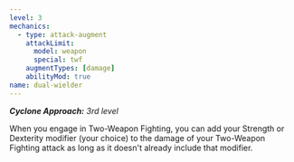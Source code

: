 ```yaml
---
level: 3
mechanics:
  - type: attack-augment
    attackLimit:
      model: weapon
      special: twf
    augmentTypes: [damage]
    abilityMod: true
name: dual-wielder
---
```

_**Cyclone Approach:** 3rd level_

When you engage in Two-Weapon Fighting, you can add your Strength or Dexterity modifier (your choice) to the damage of your Two-Weapon Fighting attack as long as it doesn't already include that modifier.